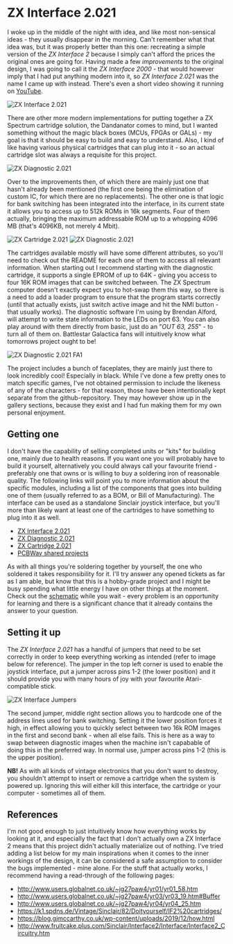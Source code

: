 # ZX Interface 2.021
I woke up in the middle of the night with idea, and like most non-sensical ideas - they usually disappear in the morning. Can't remember what that idea was, but it was properly better than this one: recreating a simple version of the *ZX Interface 2* because I simply can't afford the prices the original ones are going for. Having made a few *improvements* to the original design, I was going to call it the *ZX Interface 2000* - that would however imply that I had put anything modern into it, so *ZX Interface 2.021* was the name I came up with instead. There's even a short video showing it running on [YouTube](https://youtu.be/rGyqisjjOV8).

![ZX Interface 2.021](https://github.com/tebl/ZX-Interface-2.021/raw/main/gallery/2021-04-01%2015.55.49.jpg)

There are other more modern implementations for putting together a ZX Spectrum cartridge solution, the Dandanator comes to mind, but I wanted something without the magic black boxes (MCUs, FPGAs or GALs) - my goal is that it should be easy to build and easy to understand. Also, I kind of like having various physical cartridges that can plug into it - so an actual cartridge slot was always a requisite for this project. 

![ZX Diagnostic 2.021](https://github.com/tebl/ZX-Interface-2.021/raw/main/gallery/2021-04-01%2002.16.15.jpg)

Over to the improvements then, of which there are mainly just one that hasn't already been mentioned (the first one being the elimination of custom IC, for which there are no replacements). The other one is that logic for bank switching has been integrated into the interface, in its current state it allows you to access up to 512k ROMs in 16k segments. Four of them actually, bringing the maximum addressable ROM up to a whopping 4096 MB (that's 4096KB, not merely 4 Mbit).

![ZX Cartridge 2.021](https://github.com/tebl/ZX-Interface-2.021/raw/main/gallery/build_cartridge_004.jpg)
![ZX Diagnostic 2.021](https://github.com/tebl/ZX-Interface-2.021/raw/main/gallery/build_diagnostic_007.jpg)

The cartridges available mostly will have some different attributes, so you'll need to check out the README for each one of them to access all relevant information. When starting out I recommend starting with the diagnostic cartridge, it supports a single EPROM of up to 64K - giving you access to four 16K ROM images that can be switched between. The ZX Spectrum computer doesn't exactly expect you to hot-swap them this way, so there is a need to add a loader program to ensure that the program starts correctly (until that actually exists, just switch active image and hit the NMI button - that usually works). The diagnostic software I'm using by Brendan Alford, will attempt to write state information to the LEDs on port 63. You can also play around with them directly from basic, just do an "*OUT 63, 255*" - to turn all of them on. Battlestar Galactica fans will intuitively know what tomorrows project ought to be!

![ZX Diagnostic 2.021 FA1](https://github.com/tebl/ZX-Interface-2.021/raw/main/gallery/build_diagnostic_008.jpg)

The project includes a bunch of faceplates, they are mainly just there to look incredibly cool! Especially in black. While I've done a few pretty ones to match specific games, I've not obtained permission to include the likeness of any of the characters - for that reason, those have been intentionally kept separate from the github-repository. They may however show up in the gallery sections, because they exist and I had fun making them for my own personal enjoyment.

## Getting one
I don't have the capability of selling completed units or "kits" for building one, mainly due to health reasons. If you want one you will probably have to build it yourself, alternatively you could always call your favourite friend - preferably one that owns or is willing to buy a soldering iron of reasonable quality. The following links will point you to more information about the specific modules, including a list of the components that goes into building one of them (usually referred to as a BOM, or Bill of Manufacturing). The interface can be used as a standalone Sinclair joystick interface, but you'll more than likely want at least one of the cartridges to have something to plug into it as well.

* [ZX Interface 2.021](https://github.com/tebl/ZX-Interface-2.021/tree/main/ZX%20Interface%202021)
* [ZX Diagnostic 2.021](https://github.com/tebl/ZX-Interface-2.021/tree/main/ZX%20Diagnostic%202021)
* [ZX Cartridge 2.021](https://github.com/tebl/ZX-Interface-2.021/tree/main/ZX%20Cartridge%202021)
* [PCBWay shared projects](https://www.pcbway.com/project/shareproject/?tag=ZX%20Interface%202.021)

As with all things you're soldering together by yourself, the one who soldered it takes responsibility for it. I'll try answer any opened tickets as far as I am able, but know that this is a hobby-grade project and I might be busy spending what little energy I have on other things at the moment. Check out the [schematic](https://github.com/tebl/ZX-Interface-2.021/tree/main/documentation/schematic) while you wait - every problem is an opportunity for learning and there is a significant chance that it already contains the answer to your question.

## Setting it up
The *ZX Interface 2.021* has a handful of jumpers that need to be set correctly in order to keep everything working as intended (refer to image below for reference). The jumper in the top left corner is used to enable the joystick interface, put a jumper across pins 1-2 (the lower position) and it should provide you with many hours of joy with your favourite Atari-compatible stick.

![ZX Interface Jumpers](https://github.com/tebl/ZX-Interface-2.021/raw/main/gallery/build_010.jpg)

The second jumper, middle right section allows you to hardcode one of the address lines used for bank switching. Setting it the lower position forces it high, in effect allowing you to quickly select between two 16k ROM images in the first and second bank - when all else fails. This is here as a way to swap between diagnostic images when the machine isn't capabable of doing this in the preferred way. In normal use, jumper across pins 1-2 (this is the upper position).

**NB!** As with all kinds of vintage electronics that you don't want to destroy, you shouldn't attempt to insert or remove a cartridge when the system is powered up. Ignoring this will either kill this interface, the cartridge or your computer - sometimes all of them.

## References
I'm not good enough to just intuitively know how everything works by looking at it, and especially the fact that I don't actually own a ZX Interface 2 means that this project didn't actually materialize out of nothing. I've tried adding a list below for my main inspirations when it comes to the inner workings of the design, it can be considered a safe assumption to consider the bugs implemented - mine alone. For the stuff that actually works, I recommend having a read-through of the following pages:

* http://www.users.globalnet.co.uk/~jg27paw4/yr01/yr01_58.htm
* http://www.users.globalnet.co.uk/~jg27paw4/yr03/yr03_19.htm#Buffer
* http://www.users.globalnet.co.uk/~jg27paw4/yr04/yr04_25.htm
* https://k1.spdns.de/Vintage/Sinclair/82/Doityourself/IF2%20cartridges/
* https://blog.gjmccarthy.co.uk/wp-content/uploads/2019/12/how.html
* http://www.fruitcake.plus.com/Sinclair/Interface2/Interface/Interface2_Circuitry.htm
